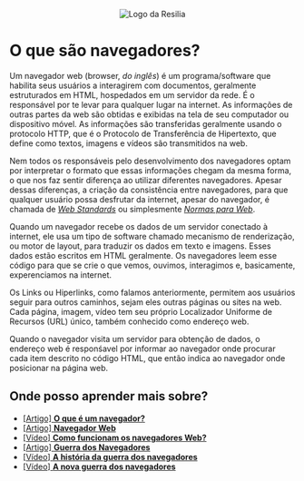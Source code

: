 <!-- VARIAVEIS -->
[web-standards]: https://www.w3.org/standards/
[what-is-a-browser]: https://www.mozilla.org/pt-BR/firefox/browsers/what-is-a-browser/
[navegador-web-wikipedia]: https://pt.wikipedia.org/wiki/Navegador_web
[guerra-dos-navegadores-wikipedia]: https://pt.wikipedia.org/wiki/Guerra_dos_navegadores
[guerra-dos-navegadores-historia]: https://www.youtube.com/watch?v=3yTDZTKwj-o
[nova-guerra-dos-navegadores]: https://www.youtube.com/watch?v=T__tMnXvZUU
[como-funcionam-os-navegadores]: https://www.youtube.com/watch?v=kDy62zaCHZE
<!-- FIM DAS VARIAVEIS -->

<p align="center">
    <img src="./assets/images/logo.png" alt="Logo da Resilia">
</p>

# O que são navegadores?
Um navegador web (browser, _do inglês_) é um programa/software que habilita seus usuários a interagirem com documentos, geralmente estruturados em HTML, hospedados em um servidor da rede. É o responsável por te levar para qualquer lugar na internet. As informações de outras partes da web são obtidas e exibidas na tela de seu computador ou dispositivo móvel. As informações são transferidas geralmente usando o protocolo HTTP, que é o Protocolo de Transferência de Hipertexto, que define como textos, imagens e vídeos são transmitidos na web.

Nem todos os responsáveis pelo desenvolvimento dos navegadores optam por interpretar o formato que essas informações chegam da mesma forma, o que nos faz sentir diferença ao utilizar diferentes navegadores. Apesar dessas diferenças, a criação da consistência entre navegadores, para que qualquer usuário possa desfrutar da internet, apesar do navegador, é chamada de [_Web Standards_](web-standards) ou simplesmente [_Normas para Web_](web-standards).

Quando um navegador recebe os dados de um servidor conectado à internet, ele usa um tipo de software chamado mecanismo de renderização, ou motor de layout, para traduzir os dados em texto e imagens. Esses dados estão escritos em HTML geralmente. Os navegadores leem esse código para que se crie o que vemos, ouvimos, interagimos e, basicamente, experenciamos na internet.

Os Links ou Hiperlinks, como falamos anteriormente, permitem aos usuários seguir para outros caminhos, sejam eles outras páginas ou sites na web. Cada página, imagem, vídeo tem seu próprio Localizador Uniforme de Recursos (URL) único, também conhecido como endereço web.

Quando o navegador visita um servidor para obtenção de dados, o endereço web é responśavel por informar ao navegador onde procurar cada item descrito no código HTML, que então indica ao navegador onde posicionar na página web.

## Onde posso aprender mais sobre?
- [[Artigo] **O que é um navegador?**](what-is-a-browser)
- [[Artigo] **Navegador Web**](navegador-web-wikipedia)
- [[Vídeo] **Como funcionam os navegadores Web?**](como-funcionam-os-navegadores)
- [[Artigo] **Guerra dos Navegadores**](guerra-dos-navegadores-wikipedia)
- [[Vídeo] **A história da guerra dos navegadores** ](guerra-dos-navegadores-historia)
- [[Vídeo] **A nova guerra dos navegadores**](nova-guerra-dos-navegadores)